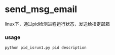 # send_msg_email
linux下，通过pid检测进程运行状态，发送给指定邮箱
### usage
``` python pid_isrun1.py pid description ```
